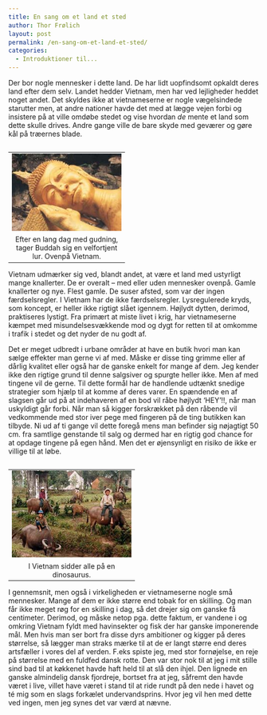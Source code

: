 ```yaml
---
title: En sang om et land et sted
author: Thor Frølich
layout: post
permalink: /en-sang-om-et-land-et-sted/
categories:
  - Introduktioner til...
---
```

Der bor nogle mennesker i dette land. De har lidt uopfindsomt opkaldt deres land efter dem selv. Landet hedder Vietnam, men har ved lejligheder heddet noget andet. Det skyldes ikke at vietnameserne er nogle vægelsindede starutter men, at andre nationer havde det med at lægge vejen forbi og insistere på at ville omdøbe stedet og vise hvordan *de* mente et land som dette skulle drives. Andre gange ville de bare skyde med geværer og gøre kål på træernes blade.

<table style="float: right;">
  <tr>
    <td>
      <img src="/images/buddah_01.jpg" alt="Hold i nakke pga. ujævnt underlag!" />
    </td>
  </tr>
  
  <tr>
    <td align="center" width="220">
      Efter en lang dag med gudning, tager Buddah sig en velfortjent lur. Ovenpå Vietnam.
    </td>
  </tr>
</table>

Vietnam udmærker sig ved, blandt andet, at være et land med ustyrligt mange knallerter. De er overalt – med eller uden mennesker ovenpå. Gamle knallerter og nye. Flest gamle. De suser afsted, som var der ingen færdselsregler. I Vietnam har de ikke færdselsregler. Lysregulerede kryds, som koncept, er heller ikke rigtigt slået igennem. Højlydt dytten, derimod, praktiseres lystigt. Fra primært at miste livet i krig, har vietnameserne kæmpet med misundelsesvækkende mod og dygt for retten til at omkomme i trafik i stedet og det nyder de nu godt af.

Det er meget udbredt i urbane områder at have en butik hvori man kan sælge effekter man gerne vi af med. Måske er disse ting grimme eller af dårlig kvalitet eller også har de ganske enkelt for mange af dem. Jeg kender ikke den rigtige grund til denne salgsiver og spurgte heller ikke. Men af med tingene vil de gerne. Til dette formål har de handlende udtænkt snedige strategier som hjælp til at komme af deres varer. En spændende en af slagsen går ud på at indehaveren af en bod vil råbe højlydt ‘HEY’!!, når man uskyldigt går forbi. Når man så kigger forskrækket på den råbende vil vedkommende med stor iver pege med fingeren på de ting butikken kan tilbyde. Ni ud af ti gange vil dette foregå mens man befinder sig nøjagtigt 50 cm. fra samtlige genstande til salg og dermed har en rigtig god chance for at opdage tingene på egen hånd. Men det er øjensynligt en risiko de ikke er villige til at løbe.

<table style="float: left;">
  <tr>
    <td>
      <img src="/images/buffalo_01.jpg" alt="Jorden er giftig!" />
    </td>
  </tr>
  
  <tr>
    <td align="center" width="240">
      I Vietnam sidder alle på en dinosaurus.
    </td>
  </tr>
</table>

I gennemsnit, men også i virkeligheden er vietnameserne nogle små mennesker. Mange af dem er ikke større end tobak for en skilling. Og man får ikke meget røg for en skilling i dag, så det drejer sig om ganske få centimeter. Derimod, og måske netop pga. dette faktum, er vandene i og omkring Vietnam fyldt med havinsekter og fisk der har ganske imponerende mål. Men hvis man ser bort fra disse dyrs ambitioner og kigger på deres størrelse, så lægger man straks mærke til at de er langt større end deres artsfæller i vores del af verden. F.eks spiste jeg, med stor fornøjelse, en reje på størrelse med en fuldfed dansk rotte. Den var stor nok til at jeg i mit stille sind bad til at køkkenet havde haft held til at slå den ihjel. Den lignede en ganske almindelig dansk fjordreje, bortset fra at jeg, såfremt den havde været i live, villet have været i stand til at ride rundt på den nede i havet og té mig som en slags forkælet undervandsprins. Hvor jeg vil hen med dette ved ingen, men jeg synes det var værd at nævne.